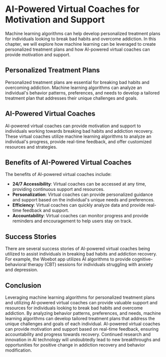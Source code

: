 AI-Powered Virtual Coaches for Motivation and Support
==============================================================================================================================

Machine learning algorithms can help develop personalized treatment plans for individuals looking to break bad habits and overcome addiction. In this chapter, we will explore how machine learning can be leveraged to create personalized treatment plans and how AI-powered virtual coaches can provide motivation and support.

Personalized Treatment Plans
----------------------------

Personalized treatment plans are essential for breaking bad habits and overcoming addiction. Machine learning algorithms can analyze an individual's behavior patterns, preferences, and needs to develop a tailored treatment plan that addresses their unique challenges and goals.

AI-Powered Virtual Coaches
--------------------------

AI-powered virtual coaches can provide motivation and support to individuals working towards breaking bad habits and addiction recovery. These virtual coaches utilize machine learning algorithms to analyze an individual's progress, provide real-time feedback, and offer customized resources and strategies.

Benefits of AI-Powered Virtual Coaches
--------------------------------------

The benefits of AI-powered virtual coaches include:

* **24/7 Accessibility**: Virtual coaches can be accessed at any time, providing continuous support and resources.
* **Personalization**: Virtual coaches can provide personalized guidance and support based on the individual's unique needs and preferences.
* **Efficiency**: Virtual coaches can quickly analyze data and provide real-time feedback and support.
* **Accountability**: Virtual coaches can monitor progress and provide reminders and encouragement to help users stay on track.

Success Stories
---------------

There are several success stories of AI-powered virtual coaches being utilized to assist individuals in breaking bad habits and addiction recovery. For example, the Woebot app utilizes AI algorithms to provide cognitive-behavioral therapy (CBT) sessions for individuals struggling with anxiety and depression.

Conclusion
----------

Leveraging machine learning algorithms for personalized treatment plans and utilizing AI-powered virtual coaches can provide valuable support and resources for individuals looking to break bad habits and overcome addiction. By analyzing behavior patterns, preferences, and needs, machine learning algorithms can develop tailored treatment plans that address the unique challenges and goals of each individual. AI-powered virtual coaches can provide motivation and support based on real-time feedback, ensuring accountability and progress towards recovery. Continued research and innovation in AI technology will undoubtedly lead to new breakthroughs and opportunities for positive change in addiction recovery and behavior modification.

